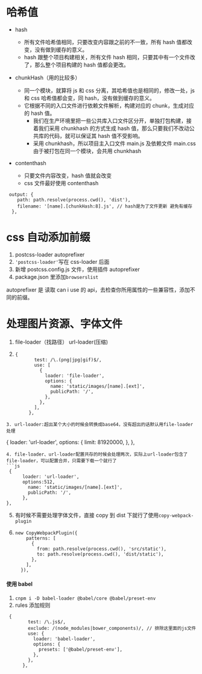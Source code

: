 # 哈希值

- hash
  - 所有文件哈希值相同，只要改变内容跟之前的不一致，所有 hash 值都改变，没有做到缓存的意义。
  - hash 跟整个项目构建相关，所有文件 hash 相同，只要其中有一个文件改了，那么整个项目构建的 hash 值都会更改。
- chunkHash（用的比较多）
  - 同一个模块，就算将 js 和 css 分离，其哈希值也是相同的，修改一处，js 和 css 哈希值都会变，同 hash，没有做到缓存的意义。
  - 它根据不同的入口文件进行依赖文件解析，构建对应的 chunk，生成对应的 hash 值。
    - 我们在生产环境里把一些公共库入口文件区分开，单独打包构建，接着我们采用 chunkhash 的方式生成 hash 值，那么只要我们不改动公共库的代码，就可以保证其 hash 值不受影响。
    - 采用 chunkhash，所以项目主入口文件 main.js 及依赖文件 main.css 由于被打包在同一个模块，会共用 chunkhash
- contenthash

  - 只要文件内容改变，hash 值就会改变
  - css 文件最好使用 contenthash

```
 output: {
    path: path.resolve(process.cwd(), 'dist'),
    filename: '[name].[chunkHash:8].js', // hash是为了文件更新 避免有缓存
  },
```

# css 自动添加前缀

1. postcss-loader autoprefixer
2. `'postcss-loader'`写在 css-loader 后面
3. 新增 postcss.config.js 文件，使用插件 autoprefixer
4. package.json 里添加`browserslist`

autoprefixer 是 读取 can i use 的 api，去检查你所用属性的一些兼容性，添加不同的前缀。

# 处理图片资源、字体文件

1. file-loader（找路径） url-loader(压缩)
2. ```
   {
          test: /\.(png|jpg|gif)$/,
          use: [
            {
              loader: 'file-loader',
              options: {
                name: 'static/images/[name].[ext]',
                publicPath: '/',
              },
            },
          ],
        },
   ```

```
3. url-loader:超出某个大小的时候会转换成base64，没有超出的话默认用file-loader处理
```

{ loader: 'url-loader', options: { limit: 81920000, }, },

````
4. file-loader、url-loader配置共存的时候会处理两次，实际上url-loader包含了file-loader，可以配置合并，只需要下载一个就行了
```js
 {
      loader: 'url-loader',
      options:512,
        name: 'static/images/[name].[ext]',
        publicPath: '/',
      },
},
````

5. 有时候不需要处理字体文件，直接 copy 到 dist 下就行了使用`copy-webpack-plugin`
1. ```
   new CopyWebpackPlugin({
       patterns: [
         {
           from: path.resolve(process.cwd(), 'src/static'),
           to: path.resolve(process.cwd(), 'dist/static'),
         },
       ],
     }),
   ```

#### 使用 babel

1. `cnpm i -D babel-loader @babel/core @babel/preset-env`
2. rules 添加规则

```
 {
        test: /\.js$/,
        exclude: /(node_modules|bower_components)/, // 排除这里面的js文件
        use: {
          loader: 'babel-loader',
          options: {
            presets: ['@babel/preset-env'],
          },
        },
      },
```
